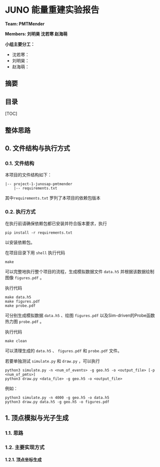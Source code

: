 # JUNO 能量重建实验报告

**Team: PMTMender**

**Members: 刘明昊 沈若寒  赵海萌**

**小组主要分工：**

- 沈若寒：
- 刘明昊：
- 赵海萌：

## 摘要



## 目录

[TOC]

## 整体思路



## 0. 文件结构与执行方式

### 0.1. 文件结构

本项目的文件结构如下：

```
|-- project-1-junosap-pmtmender
    |-- requirements.txt
```

其中`requirements.txt` 罗列了本项目的依赖包版本

### 0.2. 执行方式

在执行前请确保依赖包都已安装并符合版本要求，执行

```shell
pip install -r requirements.txt
```

以安装依赖包。

在项目目录下用 `shell` 执行代码

```shell
make
```

可以完整地执行整个项目的流程，生成模拟数据文件 `data.h5` 并根据该数据绘制图像 `figures.pdf` 。

执行代码

```shell
make data.h5
make figures.pdf
make probe.pdf
```

可分别生成模拟数据 `data.h5` 、绘图 `figures.pdf` 以及Sim-driven的Probe函数热力图 `probe.pdf` 。

执行代码

```shell
make clean
```

可以清理生成的 `data.h5` 、 `figures.pdf` 和 `probe.pdf` 文件。

若要单独测试 `simulate.py` 和 `draw.py` ，可以执行

```shell
python3 simulate.py -n <num_of_events> -g geo.h5 -o <output_file> [-p <num_of_pmts>]
python3 draw.py <data_file> -g geo.h5 -o <output_file>
```

例如：

```shell
python3 simulate.py -n 4000 -g geo.h5 -o data.h5
python3 draw.py data.h5 -g geo.h5 -o figures.pdf
```

## 1. 顶点模拟与光子生成

### 1.1. 思路



### 1.2. 主要实现方式

#### 1.2.1. 顶点坐标生成
